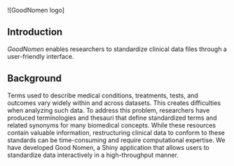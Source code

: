![GoodNomen logo]

## Introduction

*GoodNomen* enables researchers to standardize clinical data files through a user-friendly interface.

## Background
Terms used to describe medical conditions, treatments, tests, and outcomes vary widely within and across datasets. This creates difficulties when analyzing such data. To address this problem, researchers have produced terminologies and thesauri that define standardized terms and related synonyms for many biomedical concepts. While these resources contain valuable information, restructuring clinical data to conform to these standards can be time-consuming and require computational expertise. We have developed Good Nomen, a Shiny application that allows users to standardize data interactively in a high-throughput manner.



